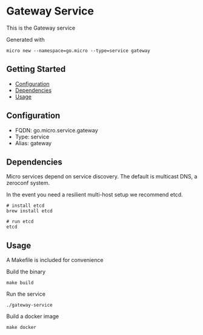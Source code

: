# Gateway Service

This is the Gateway service

Generated with

```
micro new --namespace=go.micro --type=service gateway
```

## Getting Started

- [Configuration](#configuration)
- [Dependencies](#dependencies)
- [Usage](#usage)

## Configuration

- FQDN: go.micro.service.gateway
- Type: service
- Alias: gateway

## Dependencies

Micro services depend on service discovery. The default is multicast DNS, a zeroconf system.

In the event you need a resilient multi-host setup we recommend etcd.

```
# install etcd
brew install etcd

# run etcd
etcd
```

## Usage

A Makefile is included for convenience

Build the binary

```
make build
```

Run the service
```
./gateway-service
```

Build a docker image
```
make docker
```